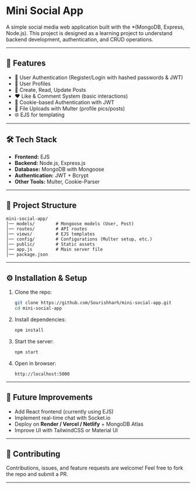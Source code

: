 

# Mini Social App

A simple social media web application built with the *(MongoDB, Express, Node.js).
This project is designed as a learning project to understand backend development, authentication, and CRUD operations.

---

## 🚀 Features

* 🔐 User Authentication (Register/Login with hashed passwords & JWT)
* 👤 User Profiles
* 📝 Create, Read, Update Posts
* ❤️ Like & Comment System (basic interactions)
* 🍪 Cookie-based Authentication with JWT
* 📸 File Uploads with Multer (profile pics/posts)
* 🌐 EJS for templating

---

## 🛠️ Tech Stack

* **Frontend:** EJS
* **Backend:** Node.js, Express.js
* **Database:** MongoDB with Mongoose
* **Authentication:** JWT + Bcrypt
* **Other Tools:** Multer, Cookie-Parser

---

## 📂 Project Structure

```
mini-social-app/
│── models/        # Mongoose models (User, Post)
│── routes/        # API routes
│── views/         # EJS templates
│── config/        # Configurations (Multer setup, etc.)
│── public/        # Static assets
│── app.js         # Main server file
│── package.json
```

---

## ⚙️ Installation & Setup

1. Clone the repo:

   ```bash
   git clone https://github.com/Sourishharh/mini-social-app.git
   cd mini-social-app
   ```

2. Install dependencies:

   ```bash
   npm install
   ```

3. Start the server:

   ```bash
   npm start
   ```

4. Open in browser:

   ```
   http://localhost:5000
   ```

---

## 🔮 Future Improvements

* Add React frontend (currently using EJS)
* Implement real-time chat with Socket.io
* Deploy on **Render / Vercel / Netlify** + MongoDB Atlas
* Improve UI with TailwindCSS or Material UI

---

## 🤝 Contributing

Contributions, issues, and feature requests are welcome!
Feel free to fork the repo and submit a PR.

---
